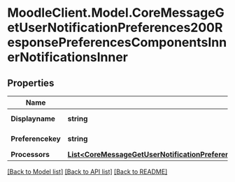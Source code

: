 # MoodleClient.Model.CoreMessageGetUserNotificationPreferences200ResponsePreferencesComponentsInnerNotificationsInner

## Properties

Name | Type | Description | Notes
------------ | ------------- | ------------- | -------------
**Displayname** | **string** | Display name | [optional] 
**Preferencekey** | **string** | Preference key | [optional] 
**Processors** | [**List&lt;CoreMessageGetUserNotificationPreferences200ResponsePreferencesComponentsInnerNotificationsInnerProcessorsInner&gt;**](CoreMessageGetUserNotificationPreferences200ResponsePreferencesComponentsInnerNotificationsInnerProcessorsInner.md) |  | [optional] 

[[Back to Model list]](../README.md#documentation-for-models) [[Back to API list]](../README.md#documentation-for-api-endpoints) [[Back to README]](../README.md)

